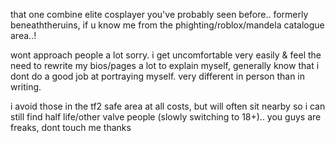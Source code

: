 that one combine elite cosplayer you've probably seen before.. formerly beneaththeruins, if u know me from the phighting/roblox/mandela catalogue area..!

wont approach people a lot sorry. i get uncomfortable very easily & feel the need to rewrite my bios/pages a lot to explain myself, generally know that i dont do a good job at portraying myself. very different in person than in writing.

i avoid those in the tf2 safe area at all costs, but will often sit nearby so i can still find half life/other valve people (slowly switching to 18+).. you guys are freaks, dont touch me thanks
